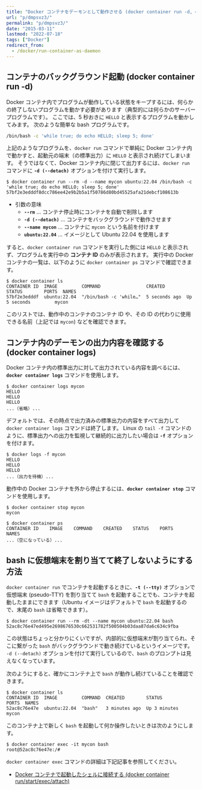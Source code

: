```yaml
---
title: "Docker コンテナをデーモンとして動作させる (docker container run -d, docker container logs)"
url: "p/dmpsvz3/"
permalink: "p/dmpsvz3/"
date: "2015-03-11"
lastmod: "2022-07-18"
tags: ["Docker"]
redirect_from:
  - /docker/run-container-as-daemon
---
```


コンテナのバックグラウンド起動 (docker container run -d)
----

Docker コンテナ内でプログラムが動作している状態をキープするには、何らかの終了しないプログラムを動かす必要があります（典型的には何らかのサーバープログラムです）。
ここでは、5 秒おきに `HELLO` と表示するプログラムを動かしてみます。
次のような簡単な bash プログラムです。

```bash
/bin/bash -c 'while true; do echo HELLO; sleep 5; done'
```

上記のようなプログラムを、`docker run` コマンドで単純に Docker コンテナ内で動かすと、起動元の端末（の標準出力）に `HELLO` と表示され続けてしまいます。
そうではなくて、Docker コンテナ内に閉じて出力するには、`docker run` コマンドに __`-d (--detach)`__ オプションを付けて実行します。

```console
$ docker container run --rm -d --name mycon ubuntu:22.04 /bin/bash -c 'while true; do echo HELLO; sleep 5; done'
57bf2e3edddf8dcc786ee42e9b2b5a1f50786d80bd45525afa21debcf108613b
```

- 引数の意味
  - __`--rm`__ ... コンテナ停止時にコンテナを自動で削除します
  - __`-d (--detach)`__ ... コンテナをバックグラウンドで動作させます
  - __`--name mycon`__ ... コンテナに `mycon` という名前を付けます
  - __`ubuntu:22.04`__ ... イメージとして Ubuntu 22.04 を使用します

すると、`docker container run` コマンドを実行した側には `HELLO` と表示されず、プログラムを実行中の __コンテナ ID__ のみが表示されます。
実行中の Docker コンテナの一覧は、以下のように `docker container ps` コマンドで確認できます。

```console
$ docker container ls
CONTAINER ID  IMAGE         COMMAND                 CREATED        STATUS        PORTS  NAMES
57bf2e3edddf  ubuntu:22.04  "/bin/bash -c 'while…"  5 seconds ago  Up 5 seconds         mycon
```

このリストでは、動作中のコンテナのコンテナ ID や、その ID の代わりに使用できる名前（上記では `mycon`) などを確認できます。


コンテナ内のデーモンの出力内容を確認する (docker container logs)
----

Docker コンテナ内の標準出力に対して出力されている内容を調べるには、__`docker container logs`__ コマンドを使用します。

```console
$ docker container logs mycon
HELLO
HELLO
HELLO
...（省略）...
```

デフォルトでは、その時点で出力済みの標準出力の内容をすべて出力して `docker container logs` コマンドは終了します。
Linux の `tail -f` コマンドのように、標準出力への出力を監視して継続的に出力したい場合は __`-f`__ オプションを付けます。

```console
$ docker logs -f mycon
HELLO
HELLO
HELLO
...（出力を待機）...
```

動作中の Docker コンテナを外から停止するには、__`docker container stop`__ コマンドを使用します。

```console
$ docker container stop mycon
mycon

$ docker container ps
CONTAINER ID    IMAGE    COMMAND    CREATED    STATUS    PORTS    NAMES
...（空になっている）...
```


bash に仮想端末を割り当てて終了しないようにする方法
----

`docker container run` でコンテナを起動するときに、__`-t (--tty)`__ オプションで仮想端末 (pseudo-TTY) を割り当てて `bash` を起動することでも、コンテナを起動したままにできます（Ubuntu イメージはデフォルトで `bash` を起動するので、末尾の `bash` は省略できます）。

```console
$ docker container run --rm -dt --name mycon ubuntu:22.04 bash
52ac8c76e47ed495e2698676530c662531782f500504b03daa87da6c634c9fba
```

この状態はちょっと分かりにくいですが、内部的に仮想端末が割り当てられ、そこに繋がった `bash` がバックグラウンドで動き続けているというイメージです。
`-d (--detach)` オプションを付けて実行しているので、`bash` のプロンプトは見えなくなっています。

次のようにすると、確かにコンテナ上で `bash` が動作し続けていることを確認できます。

```console
$ docker container ls
CONTAINER ID  IMAGE         COMMAND  CREATED        STATUS        PORTS  NAMES
52ac8c76e47e  ubuntu:22.04  "bash"   3 minutes ago  Up 3 minutes         mycon
```

このコンテナ上で新しく `bash` を起動して何か操作したいときは次のようにします。

```console
$ docker container exec -it mycon bash
root@52ac8c76e47e:/#
```

`docker container exec` コマンドの詳細は下記記事を参照してください。

- [Docker コンテナで起動したシェルに接続する (docker container run/start/exec/attach)](/p/y8cfimp/)

